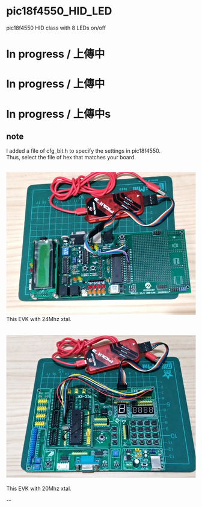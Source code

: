 # pic18f4550_HID_LED
pic18f4550 HID class with 8 LEDs on/off

# In progress / 上傳中
# In progress / 上傳中
# In progress / 上傳中s
## note
I added a file of cfg_bit.h to specify the settings in pic18f4550.  
Thus, select the file of hex that matches your board.  

<br>![pic](pic/a.jpg)
<br>
This EVK with 24Mhz xtal.  
<br>
<br>![pic](pic/b.jpg)<br>
<br>
This EVK with 20Mhz xtal.


--
